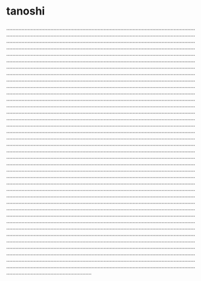 # tanoshi

................................................................................................................................................................................................................................................................................................................................................................................................................................................................................................................................................................................................................................................................................................................................................................................................................................................................................................................................................................................................................................................................................................................................................................................................................................................................................................................................................................................................................................................................................................................................................................................................................................................................................................................................................................................................................................................................................................................................................................................................................................................................................................................................................................................................................................................................................................................................................................................................................................................................................................................................................................................................................................................................................................................................................................................................................................................................................................................................................................................................................................................................................................................................................................................................................................................................................................................................................................................................................................................................................................................................................................................................................................................................................................................................................................................................................................................................................................................................................................................................................................................................................................................................................................................................................................................................................................................................................................................................................................................................................................................................................................................................................................................................................................................................................................................................................................................................................................................................................................